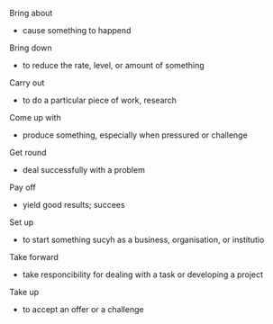 Bring about
- cause something to happend

Bring down
- to reduce the rate, level, or amount of something

Carry out
- to do a particular piece of work, research

Come up with
- produce something, especially when pressured or challenge

Get round
- deal successfully with a problem

Pay off
- yield good results; succees

Set up
- to start something sucyh as a business, organisation, or institutio

Take forward
- take responcibility for dealing with a task or developing a project

Take up
- to accept an offer or a challenge
